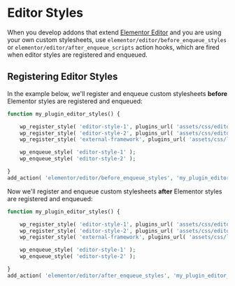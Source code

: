 # Editor Styles

When you develop addons that extend [Elementor Editor](/editor/) and you are using your own custom stylesheets, use `elementor/editor/before_enqueue_styles` or `elementor/editor/after_enqueue_scripts` action hooks, which are fired when editor styles are registered and enqueued.

## Registering Editor Styles

In the example below, we'll register and enqueue custom stylesheets **before** Elementor styles are registered and enqueued:

```php {11}
function my_plugin_editor_styles() {

	wp_register_style( 'editor-style-1', plugins_url( 'assets/css/editor-style-1.css', __FILE__ ) );
	wp_register_style( 'editor-style-2', plugins_url( 'assets/css/editor-style-2.css', __FILE__ ), [ 'external-framework' ] );
	wp_register_style( 'external-framework', plugins_url( 'assets/css/libs/external-framework.css', __FILE__ ) );

	wp_enqueue_style( 'editor-style-1' );
	wp_enqueue_style( 'editor-style-2' );

}
add_action( 'elementor/editor/before_enqueue_styles', 'my_plugin_editor_styles' );
```

Now we'll register and enqueue custom stylesheets **after** Elementor styles are registered and enqueued:

```php {11}
function my_plugin_editor_styles() {

	wp_register_style( 'editor-style-1', plugins_url( 'assets/css/editor-style-1.css', __FILE__ ) );
	wp_register_style( 'editor-style-2', plugins_url( 'assets/css/editor-style-2.css', __FILE__ ), [ 'external-framework' ] );
	wp_register_style( 'external-framework', plugins_url( 'assets/css/libs/external-framework.css', __FILE__ ) );

	wp_enqueue_style( 'editor-style-1' );
	wp_enqueue_style( 'editor-style-2' );

}
add_action( 'elementor/editor/after_enqueue_styles', 'my_plugin_editor_styles' );
```

